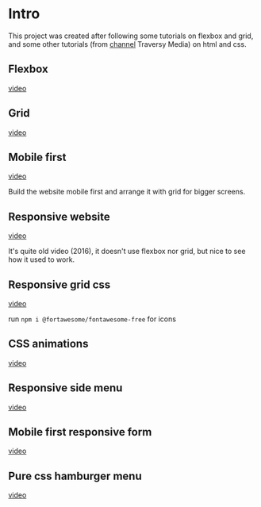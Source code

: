 # Intro

This project was created after following some tutorials on flexbox and grid, and some other tutorials (from [channel](https://www.youtube.com/channel/UC29ju8bIPH5as8OGnQzwJyA?igno=re) Traversy Media) on html and css.

## Flexbox

[video](https://www.youtube.com/watch?v=JJSoEo8JSnc)

## Grid

[video](https://www.youtube.com/watch?v=jV8B24rSN5o)

## Mobile first

[video](https://www.youtube.com/watch?v=M3qBpPw77qo)

Build the website mobile first and arrange it with grid for bigger screens.

## Responsive website

[video](https://www.youtube.com/watch?v=Wm6CUkswsNw)

It's quite old video (2016), it doesn't use flexbox nor grid, but nice to see how it used to work.

## Responsive grid css

[video](https://www.youtube.com/watch?v=moBhzSC455o)

run ```npm i @fortawesome/fontawesome-free``` for icons

## CSS animations

[video](https://www.youtube.com/watch?v=zHUpx90NerM)

## Responsive side menu

[video](https://www.youtube.com/watch?v=wpGNFGqNfdU)

## Mobile first responsive form

[video](https://www.youtube.com/watch?v=Sb5qOa3R4hY)

## Pure css hamburger menu

[video](https://www.youtube.com/watch?v=DZg6UfS5zYg)